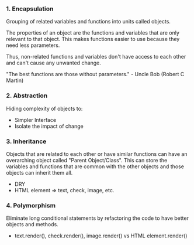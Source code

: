 ### 1. Encapsulation

Grouping of related variables and functions into units called objects.

The properties of an object are the functions and variables that are only relevant to that object. This makes functions easier to use because they need less parameters.

Thus, non-related functions and variables don't have access to each other and can't cause any unwanted change.

"The best functions are those without parameters." - Uncle Bob (Robert C Martin)

### 2. Abstraction

Hiding complexity of objects to:

-   Simpler Interface
-   Isolate the impact of change

### 3. Inheritance

Objects that are related to each other or have similar functions can have an overarching object called "Parent Object/Class". This can store the variables and functions that are common with the other objects and those objects can inherit them all.

-   DRY
-   HTML element ⇒ text, check, image, etc.

### 4. Polymorphism

Eliminate long conditional statements by refactoring the code to have better objects and methods.

-   text.render(), check.render(), image.render() vs HTML element.render()